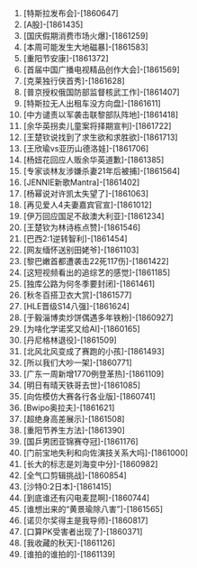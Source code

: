 
1. [特斯拉发布会]-[1860647]
1. [A股]-[1861435]
1. [国庆假期消费市场火爆]-[1861259]
1. [本周可能发生大地磁暴]-[1861583]
1. [重阳节安康]-[1861372]
1. [首届中国广播电视精品创作大会]-[1861569]
1. [克莱独行侠首秀]-[1861628]
1. [普京授权俄国防部监督核武工作]-[1861407]
1. [特斯拉无人出租车没方向盘]-[1861611]
1. [中方谴责以军袭击联黎部队阵地]-[1861418]
1. [余华英拐卖儿童案将择期宣判]-[1861722]
1. [王楚钦说找到了求生欲和求胜欲]-[1861713]
1. [王欣瑜vs亚历山德洛娃]-[1861706]
1. [杨妞花回应人贩余华英道歉]-[1861385]
1. [专家谈林友涉嫌杀妻21年后被捕]-[1861564]
1. [JENNIE新歌Mantra]-[1861402]
1. [杨幂说对许凯太失望了]-[1861063]
1. [再见爱人4夫妻嘉宾官宣]-[1861012]
1. [伊万回应国足不敌澳大利亚]-[1861234]
1. [王楚钦为林诗栋点赞]-[1861546]
1. [巴西2:1逆转智利]-[1861454]
1. [网友缅怀送别田姥爷]-[1861103]
1. [黎巴嫩首都遭袭击22死117伤]-[1861422]
1. [这短视频看出的追综艺的感觉]-[1861185]
1. [独库公路为何冬季要封闭]-[1861461]
1. [秋冬百搭卫衣大赏]-[1861577]
1. [HLE晋级S14八强]-[1861624]
1. [于毅淄博卖炒饼偶遇多年铁粉]-[1860927]
1. [为啥化学诺奖又给AI]-[1860165]
1. [丹尼格林退役]-[1861509]
1. [北风北风变成了赛跑的小孩]-[1861493]
1. [所以我们大吵一架]-[1860771]
1. [广东一周新增1770例登革热]-[1861109]
1. [明日有晴天铁哥去世]-[1861085]
1. [向佐模仿大赛各行各业版]-[1860741]
1. [Bwipo奥拉夫]-[1861621]
1. [超绝身高差展示]-[1861508]
1. [重阳节养生方法]-[1861390]
1. [国乒男团亚锦赛夺冠]-[1861176]
1. [门前宝地失利和向佐演技关系大吗]-[1861000]
1. [长大的标志是刘海变中分]-[1860982]
1. [全气口剪辑挑战]-[1860854]
1. [沙特0:2日本]-[1861415]
1. [到底谁还有闪电麦昆啊]-[1860744]
1. [谁想出来的“黄景瑜除八害”]-[1861565]
1. [诺贝尔奖得主是我导师]-[1860817]
1. [口算PK受害者出现了]-[1860371]
1. [我收藏的秋天]-[1861126]
1. [谁拍的谁拍的]-[1861139]